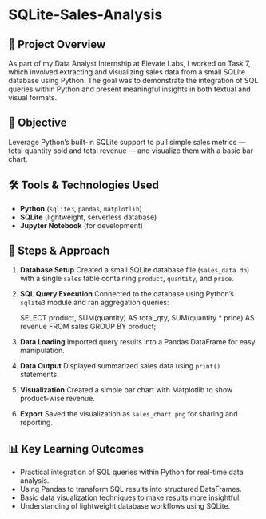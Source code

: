 # SQLite-Sales-Analysis
 
## 📝 Project Overview

As part of my Data Analyst Internship at Elevate Labs, I worked on Task 7, which involved extracting and visualizing sales data from a small SQLite database using Python. The goal was to demonstrate the integration of SQL queries within Python and present meaningful insights in both textual and visual formats.
 
## 🎯 Objective

Leverage Python’s built-in SQLite support to pull simple sales metrics — total quantity sold and total revenue — and visualize them with a basic bar chart.

## 🛠 Tools & Technologies Used

* **Python** (`sqlite3`, `pandas`, `matplotlib`)
* **SQLite** (lightweight, serverless database)
* **Jupyter Notebook** (for development)

## 📂 Steps & Approach

1. **Database Setup**
   Created a small SQLite database file (`sales_data.db`) with a single `sales` table containing `product`, `quantity`, and `price`.

2. **SQL Query Execution**
   Connected to the database using Python’s `sqlite3` module and ran aggregation queries:

   SELECT product, 
          SUM(quantity) AS total_qty, 
          SUM(quantity * price) AS revenue 
   FROM sales 
   GROUP BY product;
 

3. **Data Loading**
   Imported query results into a Pandas DataFrame for easy manipulation.

4. **Data Output**
   Displayed summarized sales data using `print()` statements.

5. **Visualization**
   Created a simple bar chart with Matplotlib to show product-wise revenue.

6. **Export**
   Saved the visualization as `sales_chart.png` for sharing and reporting.

 
## 📊 Key Learning Outcomes

* Practical integration of SQL queries within Python for real-time data analysis.
* Using Pandas to transform SQL results into structured DataFrames.
* Basic data visualization techniques to make results more insightful.
* Understanding of lightweight database workflows using SQLite.

 
